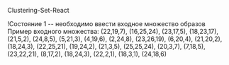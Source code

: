 Сlustering-Set-React

!Состояние 1 -- необходимо ввести входное множество образов
Пример входного множества: 
(22,19,7), (16,25,24), (23,17,5), (18,23,17), (21,5,2), (24,8,5), (5,21,3),
(4,19,6), (2,24,8), (23,26,19), (6,20,4), (21,20,2), (18,24,3), (22,25,21),
(19,24,2), (21,3,5), (25,25,24), (20,3,7), (7,18,5), (23,22,21), (8,17,2),
(18,24,3), (22,2,1), (18,3,1), (24,18,6)

